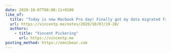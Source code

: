 ```yaml
---
date: 2020-10-07T08:08:11+0100
like_of:
  title: "Today is new Macbook Pro day! Finally got my data migrated from the broken machine and I am back in business, itching to get started on the blog."
  url: https://vincentp.me/notes/2020/10/07/19-28/
  authors:
    - title: "Vincent Pickering"
      url: https://vincentp.me
posting_method: https://omnibear.com
---
```

